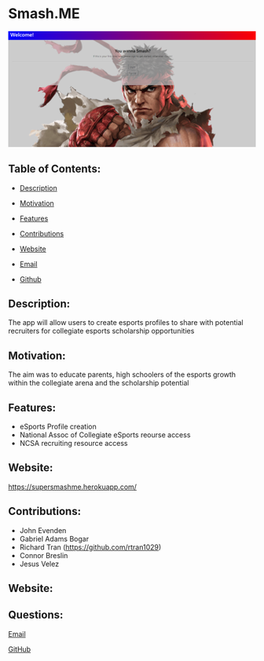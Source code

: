
  # Smash.ME

  ![Screenshot](Screenshot.png "My Screenshot")


  ## Table of Contents:

  * [Description](#Description)

  * [Motivation](#Motivation)

  * [Features](#Features)

  * [Contributions](#Contributions)

  * [Website](#Website)

  * [Email](#Questions)

  * [Github](#Questions)

  ## Description: 
  The app will allow users to create esports profiles to share with potential recruiters for collegiate esports scholarship opportunities

  ## Motivation: 
  The aim was to educate parents, high schoolers of the esports growth within the collegiate arena and the scholarship potential
  
  ## Features: 
  * eSports Profile creation
  * National Assoc of Collegiate eSports reourse access
  * NCSA recruiting resource access
  

  ## Website:
  https://supersmashme.herokuapp.com/
  

  ## Contributions: 
  * John Evenden 
  * Gabriel Adams Bogar
  * Richard Tran (https://github.com/rtran1029)
  * Connor Breslin
  * Jesus Velez

  ## Website: 
  

  ## Questions:

  [Email](mailto:gabeab34@gmail.com)

  [GitHub](https://github.com/gabeab34)

